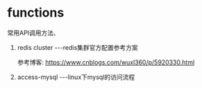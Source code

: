 # functions
常用API调用方法、

1. redis cluster ---redis集群官方配置参考方案

	参考博客: https://www.cnblogs.com/wuxl360/p/5920330.html
2. access-mysql  ---linux下mysql的访问流程

